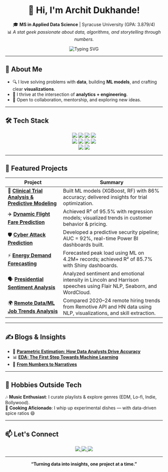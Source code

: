 <h1 align="center">👋 Hi, I'm Archit Dukhande!</h1>

<p align="center">
🎓 <strong>MS in Applied Data Science</strong> | Syracuse University (GPA: 3.879/4)<br>
📊 <i>A stat geek passionate about data, algorithms, and storytelling through numbers.</i>
</p>

<p align="center">
  <img src="https://readme-typing-svg.demolab.com?font=Fira+Code&pause=1000&center=true&vCenter=true&width=800&lines=Data+Analyst+%7C+ML+Enthusiast+%7C+Tech+Storyteller;Turning+data+into+insights+%F0%9F%9A%80" alt="Typing SVG" />
</p>

---

## 🧠 About Me

- 🔍 I love solving problems with **data**, building **ML models**, and crafting clear **visualizations**.
- 🧠 I thrive at the intersection of **analytics + engineering**.
- 🤝 Open to collaboration, mentorship, and exploring new ideas.

---

## 🛠️ Tech Stack

<p align="center">
  <img src="https://img.shields.io/badge/Python-3776AB?style=for-the-badge&logo=python&logoColor=white"/>
  <img src="https://img.shields.io/badge/R-276DC3?style=for-the-badge&logo=r&logoColor=white"/>
  <img src="https://img.shields.io/badge/SQL-4479A1?style=for-the-badge&logo=amazon-dynamodb&logoColor=white"/>
  <img src="https://img.shields.io/badge/MS_Excel-217346?style=for-the-badge&logo=microsoft-excel&logoColor=white"/>
  <br/>
  <img src="https://img.shields.io/badge/Tableau-E97627?style=for-the-badge&logo=tableau&logoColor=white"/>
  <img src="https://img.shields.io/badge/Power_BI-F2C811?style=for-the-badge&logo=power-bi&logoColor=black"/>
  <img src="https://img.shields.io/badge/Jupyter-F37626?style=for-the-badge&logo=jupyter&logoColor=white"/>
  <img src="https://img.shields.io/badge/Git-F05032?style=for-the-badge&logo=git&logoColor=white"/>
  <br/>
  <img src="https://img.shields.io/badge/AWS-232F3E?style=for-the-badge&logo=amazon-aws&logoColor=white"/>
  <img src="https://img.shields.io/badge/Azure-0078D4?style=for-the-badge&logo=microsoft-azure&logoColor=white"/>
</p>

---

## 🚀 Featured Projects

| Project | Summary |
|--------|---------|
| 🎯 [**Clinical Trial Analysis & Predictive Modeling**](https://github.com/ArchitDukhande/Clinical-Trial-Analysis-and-Predictive-Modeling) | Built ML models (XGBoost, RF) with 86% accuracy; delivered insights for trial optimization. |
| ✈️ [**Dynamic Flight Fare Prediction**](https://github.com/ArchitDukhande/Dynamic-Flight-Fare-Prediction) | Achieved R² of 95.5% with regression models; visualized trends in customer behavior & pricing. |
| 🛡️ [**Cyber Attack Prediction**](https://github.com/ArchitDukhande/CyberPulse-Predictive-Threat-Detection) | Developed a predictive security pipeline; AUC = 92%, real-time Power BI dashboards built. |
| ⚡ [**Energy Demand Forecasting**](https://github.com/ArchitDukhande/Energy-Consumption-Prediction-using-Shiny-R) | Forecasted peak load using ML on 4.2M+ records; achieved R² of 85.7% with Shiny dashboards. |
| 🗣️ [**Presidential Sentiment Analysis**](https://github.com/ArchitDukhande/Presidential-Sentiment-Analysis) | Analyzed sentiment and emotional intensity in Lincoln and Harrison speeches using Flair NLP, Seaborn, and WordCloud. |
| 🌍 [**Remote Data/ML Job Trends Analysis**](https://github.com/ArchitDukhande/remote-hiring-insights) | Compared 2020–24 remote hiring trends from Remotive API and HN data using NLP, visualizations, and skill extraction.

---

## ✍️ Blogs & Insights

- 🧮 [**Parametric Estimation: How Data Analysts Drive Accuracy**](https://www.linkedin.com/pulse/my-take-parametric-estimation-how-data-analysts-drive-archit-dukhande-p6r4f/)
- 📊 [**EDA: The First Step Towards Machine Learning**](https://www.linkedin.com/pulse/exploratory-data-analysis-first-step-towards-machine-archit-dukhande-xlnxf/)
- 🧵 [**From Numbers to Narratives**](https://www.linkedin.com/pulse/from-numbers-narratives-my-journey-through-analysis-data-dukhande-3e19f/)

---

## 🎵 Hobbies Outside Tech

🎶 **Music Enthusiast**: I curate playlists & explore genres (EDM, Lo-fi, Indie, Bollywood).  
🍳 **Cooking Aficionado**: I whip up experimental dishes — with data-driven spice ratios 😄

---

## 📫 Let's Connect

<p align="center">
  <a href="https://www.linkedin.com/in/archit-dukhande/">
    <img src="https://img.shields.io/badge/LinkedIn-0A66C2?style=for-the-badge&logo=linkedin&logoColor=white"/>
  </a>
  <a href="mailto:adukhand@syr.edu">
    <img src="https://img.shields.io/badge/Email-D14836?style=for-the-badge&logo=gmail&logoColor=white"/>
  </a>
  <a href="Archit_Dukhande_ResumeUS.pdf">
    <img src="https://img.shields.io/badge/Resume-8B0000?style=for-the-badge&logo=read-the-docs&logoColor=white"/>
  </a>
</p>

---

<p align="center"><b>“Turning data into insights, one project at a time.”</b></p>
